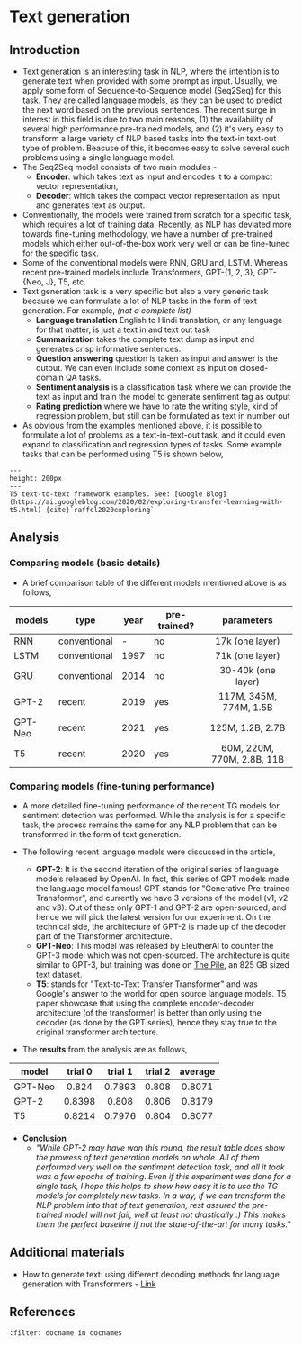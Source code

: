 Text generation
========================

## Introduction

- Text generation is an interesting task in NLP, where the intention is to generate text when provided with some prompt as input. Usually, we apply some form of Sequence-to-Sequence model (Seq2Seq) for this task. They are called language models, as they can be used to predict the next word based on the previous sentences. The recent surge in interest in this field is due to two main reasons, (1) the availability of several high performance pre-trained models, and (2) it's very easy to transform a large variety of NLP based tasks into the text-in text-out type of problem. Beacuse of this, it becomes easy to solve several such problems using a single language model.
- The Seq2Seq model consists of two main modules - 
    - **Encoder**: which takes text as input and encodes it to a compact vector representation, 
    - **Decoder**: which takes the compact vector representation as input and generates text as output. 
- Conventionally, the models were trained from scratch for a specific task, which requires a lot of training data. Recently, as NLP has deviated more towards fine-tuning methodology, we have a number of pre-trained models which either out-of-the-box work very well or can be fine-tuned for the specific task.
- Some of the conventional models were RNN, GRU and, LSTM. Whereas recent pre-trained models include Transformers, GPT-{1, 2, 3}, GPT-{Neo, J}, T5, etc.
- Text generation task is a very specific but also a very generic task because we can formulate a lot of NLP tasks in the form of text generation. For example, *(not a complete list)*
    - **Language translation** English to Hindi translation, or any language for that matter, is just a text in and text out task
    - **Summarization** takes the complete text dump as input and generates crisp informative sentences.
    - **Question answering** question is taken as input and answer is the output. We can even include some context as input on closed-domain QA tasks.
    - **Sentiment analysis** is a classification task where we can provide the text as input and train the model to generate sentiment tag as output
    - **Rating prediction** where we have to rate the writing style, kind of regression problem, but still can be formulated as text in number out
- As obvious from the examples mentioned above, it is possible to formulate a lot of problems as a text-in-text-out task, and it could even expand to classification and regression types of tasks. Some example tasks that can be performed using T5 is shown below, 

```{figure} /imgs/t5_example.gif
---
height: 200px
---
T5 text-to-text framework examples. See: [Google Blog](https://ai.googleblog.com/2020/02/exploring-transfer-learning-with-t5.html) {cite}`raffel2020exploring`
```

<!-- ## Recent language models

**TODO**

### Prompt engineering

**TODO**

### Text generation strategies

**TODO** -->
## Analysis

### Comparing models (basic details)

- A brief comparison table of the different models mentioned above is as follows,

| models  | type         | year | pre-trained? |         parameters         |
|---------|--------------|------|--------------|:--------------------------:|
| RNN     | conventional | -    | no           |       17k (one layer)      |
| LSTM    | conventional | 1997 | no           | 71k (one layer)            |
| GRU     | conventional | 2014 | no           | 30-40k (one layer)         |
| GPT-2   | recent       | 2019 | yes          | 117M, 345M, 774M, 1.5B     |
| GPT-Neo | recent       | 2021 | yes          | 125M, 1.2B, 2.7B           |
| T5      | recent       | 2020 | yes          | 60M, 220M, 770M, 2.8B, 11B |

### Comparing models (fine-tuning performance)

- A more detailed fine-tuning performance of the recent TG models for sentiment detection was performed. While the analysis is for a specific task, the process remains the same for any NLP problem that can be transformed in the form of text generation. 
- The following recent language models were discussed in the article, 
    - **GPT-2**: It is the second iteration of the original series of language models released by OpenAI. In fact, this series of GPT models made the language model famous! GPT stands for "Generative Pre-trained Transformer", and currently we have 3 versions of the model (v1, v2 and v3). Out of these only GPT-1 and GPT-2 are open-sourced, and hence we will pick the latest version for our experiment. On the technical side, the architecture of GPT-2 is made up of the decoder part of the Transformer architecture.
    - **GPT-Neo**: This model was released by  EleutherAI to counter the GPT-3 model which was not open-sourced. The architecture is quite similar to GPT-3, but training was done on [The Pile](https://pile.eleuther.ai/), an 825 GB sized text dataset.
    - **T5**: stands for "Text-to-Text Transfer Transformer" and was Google's answer to the world for open source language models. T5 paper showcase that using the complete encoder-decoder architecture (of the transformer) is better than only using the decoder (as done by the GPT series), hence they stay true to the original transformer architecture.

- The **results** from the analysis are as follows,

| model   | trial   0 | trial   1 | trial   2 | average |
|---------|:---------:|:---------:|:---------:|:-------:|
| GPT-Neo |   0.824   |   0.7893  |   0.808   |  0.8071 |
|   GPT-2 |   0.8398  |   0.808   |   0.806   |  0.8179 |
|      T5 |   0.8214  |   0.7976  |   0.804   |  0.8077 |

- **Conclusion**
    - *"While GPT-2 may have won this round, the result table does show the prowess of text generation models on whole. All of them performed very well on the sentiment detection task, and all it took was a few epochs of training. Even if this experiment was done for a single task, I hope this helps to show how easy it is to use the TG models for completely new tasks. In a way, if we can transform the NLP problem into that of text generation, rest assured the pre-trained model will not fail, well at least not drastically :) This makes them the perfect baseline if not the state-of-the-art for many tasks."*
## Additional materials

- How to generate text: using different decoding methods for language generation with Transformers - [Link](https://huggingface.co/blog/how-to-generate)

## References

```{bibliography}
:filter: docname in docnames
```